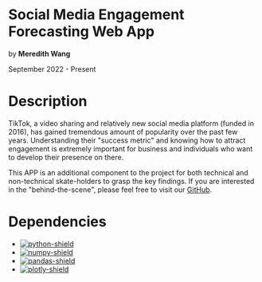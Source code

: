 # Social Media Engagement Forecasting Web App
by **Meredith Wang**

September 2022 - Present

# Description
TikTok, a video sharing and relatively new social media platform (funded in 2016), has gained tremendous amount of popularity over the past few years. Understanding their "success metric" and knowing how to attract engagement is extremely important for business and individuals who want to develop their presence on there.

This APP is an additional component to the project for both technical and non-technical skate-holders to grasp the key findings. If you are interested in the "behind-the-scene", please feel free to visit our [GitHub](https://github.com/Social-Media-Capstone/Social-Media-Engagement-Forecasting).

# Dependencies
* [![python-shield](https://img.shields.io/badge/Python-dfaeff?&logo=python&logoColor=white)
    ](https://www.python.org/)
* [![numpy-shield](https://img.shields.io/badge/Numpy-dfaeff?&logo=NumPy)
    ](https://numpy.org/)
* [![pandas-shield](https://img.shields.io/badge/Pandas-dfaeff?&logo=pandas)
    ](https://pandas.pydata.org/)
* [![plotly-shield](https://img.shields.io/badge/Plotly-dfaeff?&logo=Plotly&logoColor=white)
    ]([https://seaborn.pydata.org/](https://plotly.com/python/))
    
